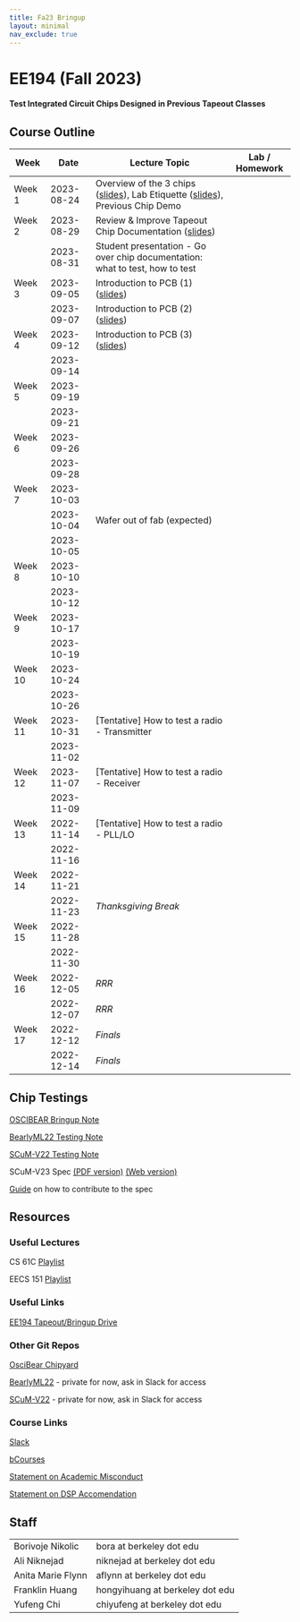 ```yaml
---
title: Fa23 Bringup
layout: minimal
nav_exclude: true
---
```


# EE194 (Fall 2023)

#### Test Integrated Circuit Chips Designed in Previous Tapeout Classes 

## Course Outline

| Week    | Date       | Lecture Topic                 | Lab / Homework |
| ------- | ---------- | ----------------------------- | ---- |
| Week 1  | 2023-08-24 | Overview of the 3 chips ([slides](https://docs.google.com/presentation/d/1d9ky937-nN-ezsAZ-txdxNYWB94K_HOJdJmOntYfcOQ/edit?usp=sharing)), Lab Etiquette ([slides](https://docs.google.com/presentation/d/1CZHoDTfJQDBrvWoPRSCAtRMXYlKCrpna/edit?usp=sharing&ouid=101719282076225449124&rtpof=true&sd=true)), Previous Chip Demo |   |
| Week 2  | 2023-08-29 | Review & Improve Tapeout Chip Documentation ([slides](https://docs.google.com/presentation/d/1Xh000HRs_iip3PjNar6EJsKOOgkd2y-KtPV7-s7wXW0/edit?usp=sharing)) |   |
|         | 2023-08-31 | Student presentation - Go over chip documentation: what to test, how to test |   |
| Week 3  | 2023-09-05 | Introduction to PCB (1) ([slides]()) |   |
|         | 2023-09-07 | Introduction to PCB (2) ([slides]()) |   |
| Week 4  | 2023-09-12 | Introduction to PCB (3) ([slides]()) |   |
|         | 2023-09-14 |                               |   |
| Week 5  | 2023-09-19 |                               |   |
|         | 2023-09-21 |                               |   |
| Week 6  | 2023-09-26 |                               |   |
|         | 2023-09-28 |                               |   |
| Week 7  | 2023-10-03 |                               |   |
|         | 2023-10-04 | Wafer out of fab (expected)   |   |
|         | 2023-10-05 |                               |   |
| Week 8  | 2023-10-10 |                               |   |
|         | 2023-10-12 |                               |   |
| Week 9  | 2023-10-17 |                               |   |
|         | 2023-10-19 |                               |   |
| Week 10 | 2023-10-24 |                               |   |
|         | 2023-10-26 |                               |   |
| Week 11 | 2023-10-31 | [Tentative] How to test a radio - Transmitter |   |
|         | 2023-11-02 |                               |   |
| Week 12 | 2023-11-07 | [Tentative] How to test a radio - Receiver |   |
|         | 2023-11-09 |                               |   |
| Week 13 | 2022-11-14 | [Tentative] How to test a radio - PLL/LO |   |
|         | 2022-11-16 |                               |   |
| Week 14 | 2022-11-21 |                               |   |
|         | 2022-11-23 | *Thanksgiving Break*          |   |
| Week 15 | 2022-11-28 |                               |   |
|         | 2022-11-30 |                               |   |
| Week 16 | 2022-12-05 | *RRR*                         |   |
|         | 2022-12-07 | *RRR*                         |   |
| Week 17 | 2022-12-12 | *Finals*                      |   |
|         | 2022-12-14 | *Finals*                      |   |

## Chip Testings

[OSCIBEAR Bringup Note](https://docs.google.com/presentation/d/19t7miUax_Of6cd3P3ku0aEF5J9rQySKc6yDeYJx9vWQ/edit?usp=sharing)

[BearlyML22 Testing Note](https://docs.google.com/presentation/d/11BuBN2AjHtR5hc7lh9h7Z0UspvnxgiJxumvH6YZSuuI/edit?usp=sharing)

[SCuM-V22 Testing Note](https://docs.google.com/presentation/d/11fnA0iv8COFCooklE86xab1LmZUoq2lM6CnV4j3MJbs/edit?usp=sharing)

SCuM-V23 Spec [(PDF version)](https://raw.githubusercontent.com/ucb-ee290c/scum-v-bringup/gh-pages/SCuM-V23.pdf) [(Web version)](https://ucb-ee290c.github.io/scum-v-bringup/)

[Guide](https://github.com/ucb-ee290c/scum-v-bringup/blob/main/docs/README.md) on how to contribute to the spec

## Resources

### Useful Lectures

CS 61C [Playlist](https://www.youtube.com/@berkeley-cs61c)

EECS 151 [Playlist](https://www.youtube.com/playlist?list=PLkFD6_40KJIxrKaukIqIZMrtSRf6hNdPp)

### Useful Links

[EE194 Tapeout/Bringup Drive](https://drive.google.com/drive/u/0/folders/0APCrUcTRXIAQUk9PVA)

### Other Git Repos

[OsciBear Chipyard](https://github.com/ucberkeley-ee290c/chipyard-osci-bringup.git)

[BearlyML22](https://github.com/ucberkeley-ee290c/sp22-chipyard-bearlyml) - private for now, ask in Slack for access

[SCuM-V22](https://github.com/ucberkeley-ee290c/sp22-chipyard-scum-v) - private for now, ask in Slack for access

### Course Links

[Slack](https://join.slack.com/t/194bringup/shared_invite/zt-1fwo87bg1-tyiWNVvH2d1lSRYybVpHJQ)

[bCourses](https://bcourses.berkeley.edu/courses/1518323)

[Statement on Academic Misconduct](https://ucb-ee290c.github.io/semesters/statement-on-academic-misconduct)

[Statement on DSP Accomendation](https://ucb-ee290c.github.io/semesters/statement-on-dsp-accomendation)

## Staff

|                   |                                  |
| ----------------- | -------------------------------- |
| Borivoje Nikolic  | bora at berkeley dot edu         |
| Ali Niknejad      | niknejad at berkeley dot edu     |
| Anita Marie Flynn | aflynn at berkeley dot edu       |
| Franklin Huang    | hongyihuang at berkeley dot edu  |
| Yufeng Chi        | chiyufeng at berkeley dot edu    |

